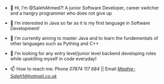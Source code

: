 - 👋 Hi, I’m @SalehAhmed7! A junior Software Developer, career switcher and a hangry programmer who does not give up


- 👀 I’m interested in Java so far as it is my first language in Software Development!


- 🌱 I’m currently aiming to master Java and to learn the fundementals of other languages such as Pything and C++


- 💞️ I’m looking for any entry level/junior level backend developing roles while upskilling myself in code everyday!


- 📫 How to reach me: Phone *07874 117 684* || Email *Maahie-Saleh1@hotmail.co.uk*

<!---
SalehAhmed7/SalehAhmed7 is a ✨ special ✨ repository because its `README.md` (this file) appears on your GitHub profile.
You can click the Preview link to take a look at your changes.
--->

